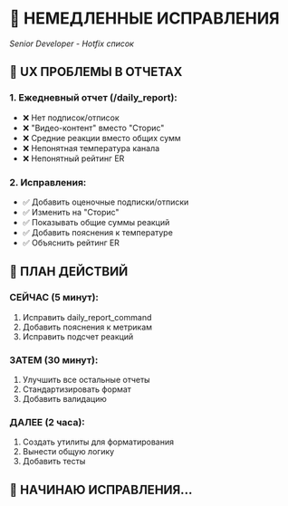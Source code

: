 # 🔧 НЕМЕДЛЕННЫЕ ИСПРАВЛЕНИЯ
*Senior Developer - Hotfix список*

## 🎯 UX ПРОБЛЕМЫ В ОТЧЕТАХ

### 1. Ежедневный отчет (/daily_report):
- ❌ Нет подписок/отписок
- ❌ "Видео-контент" вместо "Сторис"  
- ❌ Средние реакции вместо общих сумм
- ❌ Непонятная температура канала
- ❌ Непонятный рейтинг ER

### 2. Исправления:
- ✅ Добавить оценочные подписки/отписки
- ✅ Изменить на "Сторис"
- ✅ Показывать общие суммы реакций
- ✅ Добавить пояснения к температуре
- ✅ Объяснить рейтинг ER

## 📝 ПЛАН ДЕЙСТВИЙ

### СЕЙЧАС (5 минут):
1. Исправить daily_report_command
2. Добавить пояснения к метрикам
3. Исправить подсчет реакций

### ЗАТЕМ (30 минут):
1. Улучшить все остальные отчеты
2. Стандартизировать формат
3. Добавить валидацию

### ДАЛЕЕ (2 часа):
1. Создать утилиты для форматирования
2. Вынести общую логику
3. Добавить тесты

## 🚀 НАЧИНАЮ ИСПРАВЛЕНИЯ...

